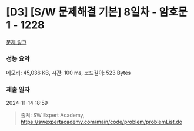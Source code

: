 # [D3] [S/W 문제해결 기본] 8일차 - 암호문1 - 1228 

[문제 링크](https://swexpertacademy.com/main/code/problem/problemDetail.do?contestProbId=AV14w-rKAHACFAYD) 

### 성능 요약

메모리: 45,036 KB, 시간: 100 ms, 코드길이: 523 Bytes

### 제출 일자

2024-11-14 18:59



> 출처: SW Expert Academy, https://swexpertacademy.com/main/code/problem/problemList.do